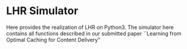 # LHR Simulator
Here provides the realization of LHR on Python3. The simulator here contains all functions described in our submitted paper ``Learning from Optimal Caching for Content Delivery"
